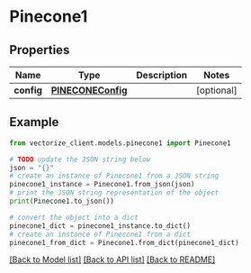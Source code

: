 # Pinecone1


## Properties

Name | Type | Description | Notes
------------ | ------------- | ------------- | -------------
**config** | [**PINECONEConfig**](PINECONEConfig.md) |  | [optional] 

## Example

```python
from vectorize_client.models.pinecone1 import Pinecone1

# TODO update the JSON string below
json = "{}"
# create an instance of Pinecone1 from a JSON string
pinecone1_instance = Pinecone1.from_json(json)
# print the JSON string representation of the object
print(Pinecone1.to_json())

# convert the object into a dict
pinecone1_dict = pinecone1_instance.to_dict()
# create an instance of Pinecone1 from a dict
pinecone1_from_dict = Pinecone1.from_dict(pinecone1_dict)
```
[[Back to Model list]](../README.md#documentation-for-models) [[Back to API list]](../README.md#documentation-for-api-endpoints) [[Back to README]](../README.md)


